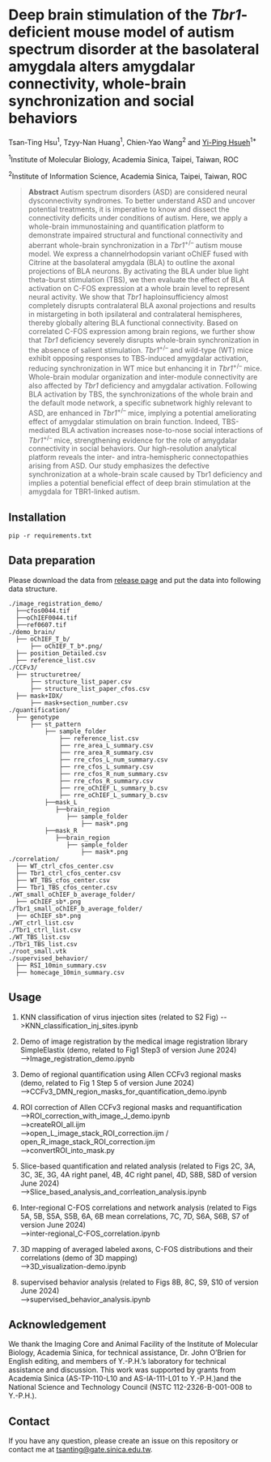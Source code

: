 # Deep brain stimulation of the _Tbr1_-deficient mouse model of autism spectrum disorder at the basolateral amygdala alters amygdalar connectivity, whole-brain synchronization and social behaviors


Tsan-Ting Hsu<sup>1</sup>, Tzyy-Nan Huang<sup>1</sup>, Chien-Yao Wang<sup>2</sup> and [Yi-Ping Hsueh](https://scholar.google.com.tw/citations?user=QLEGxyUAAAAJ&hl=en)<sup>1*</sup>

<sup>1</sup>Institute of Molecular Biology, Academia Sinica, Taipei, Taiwan, ROC

<sup>2</sup>Institute of Information Science, Academia Sinica, Taipei, Taiwan, ROC

> **Abstract** Autism spectrum disorders (ASD) are considered neural dysconnectivity syndromes. To better understand ASD and uncover potential treatments, it is imperative to know and dissect the connectivity deficits under conditions of autism. Here, we apply a whole-brain immunostaining and quantification platform to demonstrate impaired structural and functional connectivity and aberrant whole-brain synchronization in a _Tbr1_<sup>+/–</sup> autism mouse model. We express a channelrhodopsin variant oChIEF fused with Citrine at the basolateral amygdala (BLA) to outline the axonal projections of BLA neurons. By activating the BLA under blue light theta-burst stimulation (TBS), we then evaluate the effect of BLA activation on C-FOS expression at a whole brain level to represent neural activity. We show that _Tbr1_ haploinsufficiency almost completely disrupts contralateral BLA axonal projections and results in mistargeting in both ipsilateral and contralateral hemispheres, thereby globally altering BLA functional connectivity. Based on correlated C-FOS expression among brain regions, we further show that _Tbr1_ deficiency severely disrupts whole-brain synchronization in the absence of salient stimulation. _Tbr1_<sup>+/–</sup> and wild-type (WT) mice exhibit opposing responses to TBS-induced amygdalar activation, reducing synchronization in WT mice but enhancing it in _Tbr1_<sup>+/–</sup> mice. Whole-brain modular organization and inter-module connectivity are also affected by _Tbr1_ deficiency and amygdalar activation. Following BLA activation by TBS, the synchronizations of the whole brain and the default mode network, a specific subnetwork highly relevant to ASD, are enhanced in _Tbr1_<sup>+/–</sup> mice, implying a potential ameliorating effect of amygdalar stimulation on brain function. Indeed, TBS-mediated BLA activation increases nose-to-nose social interactions of _Tbr1_<sup>+/–</sup> mice, strengthening evidence for the role of amygdalar connectivity in social behaviors. Our high-resolution analytical platform reveals the inter- and intra-hemispheric connectopathies arising from ASD. Our study emphasizes the defective synchronization at a whole-brain scale caused by Tbr1 deficiency and implies a potential beneficial effect of deep brain stimulation at the amygdala for TBR1-linked autism.

## Installation

```
pip -r requirements.txt
```

## Data preparation

Please download the data from [release page]() and put the data into following data structure.

```
./image_registration_demo/
  ├──cfos0044.tif
  ├──oChIEF0044.tif
  ├──ref0607.tif
./demo_brain/
  ├── oChIEF_T_b/
      ├── oChIEF_T_b*.png/
  ├── position_Detailed.csv
  ├── reference_list.csv
./CCFv3/
  ├── structuretree/
      ├── structure_list_paper.csv
      ├── structure_list_paper_cfos.csv
  ├── mask+IDX/
      ├── mask+section_number.csv
./quantification/
  ├── genotype
      ├── st_pattern
          ├── sample_folder
              ├── reference_list.csv
              ├── rre_area_L_summary.csv
              ├── rre_area_R_summary.csv
              ├── rre_cfos_L_num_summary.csv
              ├── rre_cfos_L_summary.csv
              ├── rre_cfos_R_num_summary.csv
              ├── rre_cfos_R_summary.csv
              ├── rre_oChIEF_L_summary_b.csv
              ├── rre_oChIEF_L_summary_b.csv
          ├──mask_L
             ├──brain_region
                ├── sample_folder
                    ├── mask*.png
          ├──mask_R
             ├──brain_region
                ├── sample_folder
                    ├── mask*.png
./correlation/
  ├── WT_ctrl_cfos_center.csv
  ├── Tbr1_ctrl_cfos_center.csv
  ├── WT_TBS_cfos_center.csv
  ├── Tbr1_TBS_cfos_center.csv
./WT_small_oChIEF_b_average_folder/
  ├── oChIEF_sb*.png
./Tbr1_small_oChIEF_b_average_folder/
  ├── oChIEF_sb*.png        
./WT_ctrl_list.csv
./Tbr1_ctrl_list.csv
./WT_TBS_list.csv
./Tbr1_TBS_list.csv
./root_small.vtk
./supervised_behavior/
  ├── RSI_10min_summary.csv
  ├── homecage_10min_summary.csv
```


## Usage
1. KNN classification of virus injection sites (related to S2 Fig)
   -->KNN_classification_inj_sites.ipynb
   
2. Demo of image registration by the medical image registration library SimpleElastix (demo, related to Fig1 Step3 of version June 2024)  
   -->Image_registration_demo.ipynb
3. Demo of regional quantification using Allen CCFv3 regional masks (demo, related to Fig 1 Step 5 of version June 2024)  
   -->CCFv3_DMN_region_masks_for_quantification_demo.ipynb  
4. ROI correction of Allen CCFv3 regional masks and requantification  
   -->ROI_correction_with_image_J_demo.ipynb  
   -->createROI_all.ijm  
   -->open_L_image_stack_ROI_correction.ijm / open_R_image_stack_ROI_correction.ijm  
   -->convertROI_into_mask.py  
5. Slice-based quantification and related analysis (related to Figs 2C, 3A, 3C, 3E, 3G, 4A right panel, 4B, 4C right panel, 4D, S8B, S8D of version June 2024)  
   -->Slice_based_analysis_and_corrleation_analysis.ipynb  
6. Inter-regional C-FOS correlations and network analysis (related to Figs 5A, 5B, S5A, S5B, 6A, 6B mean correlations, 7C, 7D, S6A, S6B, S7 of version June 2024)  
   -->inter-regional_C-FOS_correlation.ipynb  
7. 3D mapping of averaged labeled axons, C-FOS distributions and their correlations (demo of 3D mapping)  
   -->3D_visualization-demo.ipynb
8. supervised behavior analysis (related to Figs 8B, 8C, S9, S10 of version June 2024)  
   -->supervised_behavior_analysis.ipynb

## Acknowledgement
We thank the Imaging Core and Animal Facility of the Institute of Molecular Biology, Academia Sinica, for technical assistance, Dr. John O’Brien for English editing, and members of Y.-P.H.’s laboratory for technical assistance and discussion. This work was supported by grants from Academia Sinica (AS-TP-110-L10 and AS-IA-111-L01 to Y.-P.H.)and the National Science and Technology Council (NSTC 112-2326-B-001-008 to Y.-P.H.).

## Contact

If you have any question, please create an issue on this repository or contact me at tsanting@gate.sinica.edu.tw.
